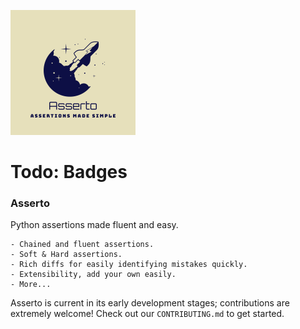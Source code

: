 ![Asserto](.github/images/logo.png)

# Todo: Badges

### Asserto

Python assertions made fluent and easy.

    - Chained and fluent assertions.
    - Soft & Hard assertions.
    - Rich diffs for easily identifying mistakes quickly.
    - Extensibility, add your own easily.
    - More...

Asserto is current in its early development stages; contributions are extremely welcome!
Check out our `CONTRIBUTING.md` to get started.
